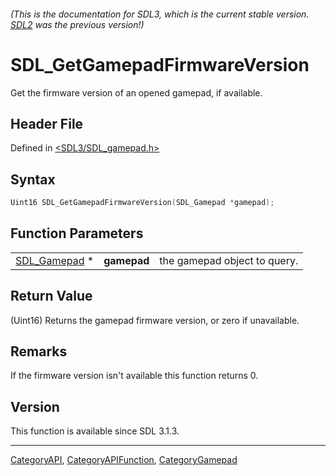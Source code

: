 ###### (This is the documentation for SDL3, which is the current stable version. [SDL2](https://wiki.libsdl.org/SDL2/) was the previous version!)
# SDL_GetGamepadFirmwareVersion

Get the firmware version of an opened gamepad, if available.

## Header File

Defined in [<SDL3/SDL_gamepad.h>](https://github.com/libsdl-org/SDL/blob/main/include/SDL3/SDL_gamepad.h)

## Syntax

```c
Uint16 SDL_GetGamepadFirmwareVersion(SDL_Gamepad *gamepad);
```

## Function Parameters

|                              |             |                              |
| ---------------------------- | ----------- | ---------------------------- |
| [SDL_Gamepad](SDL_Gamepad) * | **gamepad** | the gamepad object to query. |

## Return Value

(Uint16) Returns the gamepad firmware version, or zero if unavailable.

## Remarks

If the firmware version isn't available this function returns 0.

## Version

This function is available since SDL 3.1.3.

----
[CategoryAPI](CategoryAPI), [CategoryAPIFunction](CategoryAPIFunction), [CategoryGamepad](CategoryGamepad)

